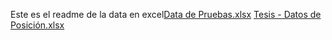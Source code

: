 Este es el readme de la data en excel[Data de Pruebas.xlsx](https://github.com/rubenparedes0796/T-Comparativa-Controladores/files/8587252/Data.de.Pruebas.xlsx)
[Tesis - Datos de Posición.xlsx](https://github.com/rubenparedes0796/T-Comparativa-Controladores/files/8587253/Tesis.-.Datos.de.Posicion.xlsx)
